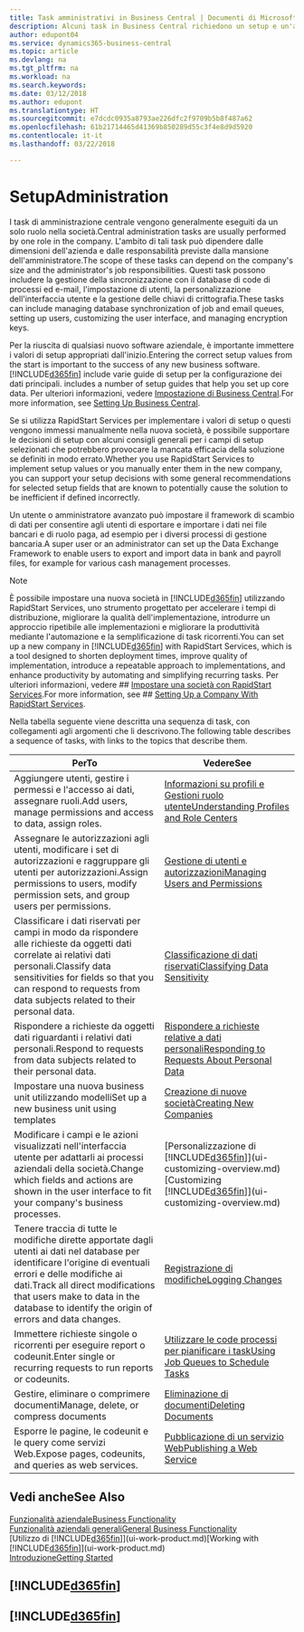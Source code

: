 ```yaml
---
title: Task amministrativi in Business Central | Documenti di Microsoft
description: Alcuni task in Business Central richiedono un setup e un'amministrazione centrale. In questa sezione, viene fornita una descrizione di tali task e informazioni su come utilizzarli.
author: edupont04
ms.service: dynamics365-business-central
ms.topic: article
ms.devlang: na
ms.tgt_pltfrm: na
ms.workload: na
ms.search.keywords: 
ms.date: 03/12/2018
ms.author: edupont
ms.translationtype: HT
ms.sourcegitcommit: e7dcdc0935a8793ae226dfc2f9709b5b8f487a62
ms.openlocfilehash: 61b21714465d41369b850289d55c3f4e8d9d5920
ms.contentlocale: it-it
ms.lasthandoff: 03/22/2018

---
```

# <a name="administration"></a><span data-ttu-id="c1f4e-104">Setup</span><span class="sxs-lookup"><span data-stu-id="c1f4e-104">Administration</span></span>
<span data-ttu-id="c1f4e-105">I task di amministrazione centrale vengono generalmente eseguiti da un solo ruolo nella società.</span><span class="sxs-lookup"><span data-stu-id="c1f4e-105">Central administration tasks are usually performed by one role in the company.</span></span> <span data-ttu-id="c1f4e-106">L'ambito di tali task può dipendere dalle dimensioni dell'azienda e dalle responsabilità previste dalla mansione dell'amministratore.</span><span class="sxs-lookup"><span data-stu-id="c1f4e-106">The scope of these tasks can depend on the company's size and the administrator's job responsibilities.</span></span> <span data-ttu-id="c1f4e-107">Questi task possono includere la gestione della sincronizzazione con il database di code di processi ed e-mail, l'impostazione di utenti, la personalizzazione dell'interfaccia utente e la gestione delle chiavi di crittografia.</span><span class="sxs-lookup"><span data-stu-id="c1f4e-107">These tasks can include managing database synchronization of job and email queues, setting up users, customizing the user interface, and managing encryption keys.</span></span>  

<span data-ttu-id="c1f4e-108">Per la riuscita di qualsiasi nuovo software aziendale, è importante immettere i valori di setup appropriati dall'inizio.</span><span class="sxs-lookup"><span data-stu-id="c1f4e-108">Entering the correct setup values from the start is important to the success of any new business software.</span></span> [!INCLUDE[d365fin](includes/d365fin_md.md)]<span data-ttu-id="c1f4e-109"> include varie guide di setup per la configurazione dei dati principali.</span><span class="sxs-lookup"><span data-stu-id="c1f4e-109"> includes a number of setup guides that help you set up core data.</span></span> <span data-ttu-id="c1f4e-110">Per ulteriori informazioni, vedere [Impostazione di Business Central](setup.md).</span><span class="sxs-lookup"><span data-stu-id="c1f4e-110">For more information, see [Setting Up Business Central](setup.md).</span></span>

<span data-ttu-id="c1f4e-111">Se si utilizza RapidStart Services per implementare i valori di setup o questi vengono immessi manualmente nella nuova società, è possibile supportare le decisioni di setup con alcuni consigli generali per i campi di setup selezionati che potrebbero provocare la mancata efficacia della soluzione se definiti in modo errato.</span><span class="sxs-lookup"><span data-stu-id="c1f4e-111">Whether you use RapidStart Services to implement setup values or you manually enter them in the new company, you can support your setup decisions with some general recommendations for selected setup fields that are known to potentially cause the solution to be inefficient if defined incorrectly.</span></span>  

<span data-ttu-id="c1f4e-112">Un utente o amministratore avanzato può impostare il framework di scambio di dati per consentire agli utenti di esportare e importare i dati nei file bancari e di ruolo paga, ad esempio per i diversi processi di gestione bancaria.</span><span class="sxs-lookup"><span data-stu-id="c1f4e-112">A super user or an administrator can set up the Data Exchange Framework to enable users to export and import data in bank and payroll files, for example for various cash management processes.</span></span>

> [!NOTE]
> <span data-ttu-id="c1f4e-113">È possibile impostare una nuova società in [!INCLUDE[d365fin](includes/d365fin_md.md)] utilizzando RapidStart Services, uno strumento progettato per accelerare i tempi di distribuzione, migliorare la qualità dell'implementazione, introdurre un approccio ripetibile alle implementazioni e migliorare la produttività mediante l'automazione e la semplificazione di task ricorrenti.</span><span class="sxs-lookup"><span data-stu-id="c1f4e-113">You can set up a new company in [!INCLUDE[d365fin](includes/d365fin_md.md)] with RapidStart Services, which is a tool designed to shorten deployment times, improve quality of implementation, introduce a repeatable approach to implementations, and enhance productivity by automating and simplifying recurring tasks.</span></span> <span data-ttu-id="c1f4e-114">Per ulteriori informazioni, vedere ## [Impostare una società con RapidStart Services](admin-set-up-a-company-with-rapidstart.md).</span><span class="sxs-lookup"><span data-stu-id="c1f4e-114">For more information, see ## [Setting Up a Company With RapidStart Services](admin-set-up-a-company-with-rapidstart.md).</span></span>

<span data-ttu-id="c1f4e-115">Nella tabella seguente viene descritta una sequenza di task, con collegamenti agli argomenti che li descrivono.</span><span class="sxs-lookup"><span data-stu-id="c1f4e-115">The following table describes a sequence of tasks, with links to the topics that describe them.</span></span>   

|<span data-ttu-id="c1f4e-116">**Per**</span><span class="sxs-lookup"><span data-stu-id="c1f4e-116">**To**</span></span>|<span data-ttu-id="c1f4e-117">**Vedere**</span><span class="sxs-lookup"><span data-stu-id="c1f4e-117">**See**</span></span>|  
|------------|-------------|  
|<span data-ttu-id="c1f4e-118">Aggiungere utenti, gestire i permessi e l'accesso ai dati, assegnare ruoli.</span><span class="sxs-lookup"><span data-stu-id="c1f4e-118">Add users, manage permissions and access to data, assign roles.</span></span>|[<span data-ttu-id="c1f4e-119">Informazioni su profili e Gestioni ruolo utente</span><span class="sxs-lookup"><span data-stu-id="c1f4e-119">Understanding Profiles and Role Centers</span></span>](admin-users-profiles-roles.md)|  
|<span data-ttu-id="c1f4e-120">Assegnare le autorizzazioni agli utenti, modificare i set di autorizzazioni e raggruppare gli utenti per autorizzazioni.</span><span class="sxs-lookup"><span data-stu-id="c1f4e-120">Assign permissions to users, modify permission sets, and group users per permissions.</span></span>|[<span data-ttu-id="c1f4e-121">Gestione di utenti e autorizzazioni</span><span class="sxs-lookup"><span data-stu-id="c1f4e-121">Managing Users and Permissions</span></span>](ui-how-users-permissions.md)|
|<span data-ttu-id="c1f4e-122">Classificare i dati riservati per campi in modo da rispondere alle richieste da oggetti dati correlate ai relativi dati personali.</span><span class="sxs-lookup"><span data-stu-id="c1f4e-122">Classify data sensitivities for fields so that you can respond to requests from data subjects related to their personal data.</span></span>|[<span data-ttu-id="c1f4e-123">Classificazione di dati riservati</span><span class="sxs-lookup"><span data-stu-id="c1f4e-123">Classifying Data Sensitivity</span></span>](admin-classifying-data-sensitivity.md)|
|<span data-ttu-id="c1f4e-124">Rispondere a richieste da oggetti dati riguardanti i relativi dati personali.</span><span class="sxs-lookup"><span data-stu-id="c1f4e-124">Respond to requests from data subjects related to their personal data.</span></span>|[<span data-ttu-id="c1f4e-125">Rispondere a richieste relative a dati personali</span><span class="sxs-lookup"><span data-stu-id="c1f4e-125">Responding to Requests About Personal Data</span></span>](admin-responding-to-requests-about-personal-data.md)|
|<span data-ttu-id="c1f4e-126">Impostare una nuova business unit utilizzando modelli</span><span class="sxs-lookup"><span data-stu-id="c1f4e-126">Set up a new business unit using templates</span></span>|[<span data-ttu-id="c1f4e-127">Creazione di nuove società</span><span class="sxs-lookup"><span data-stu-id="c1f4e-127">Creating New Companies</span></span>](about-new-company.md)|
|<span data-ttu-id="c1f4e-128">Modificare i campi e le azioni visualizzati nell'interfaccia utente per adattarli ai processi aziendali della società.</span><span class="sxs-lookup"><span data-stu-id="c1f4e-128">Change which fields and actions are shown in the user interface to fit your company's business processes.</span></span> |<span data-ttu-id="c1f4e-129">[Personalizzazione di [!INCLUDE[d365fin](includes/d365fin_md.md)]](ui-customizing-overview.md)</span><span class="sxs-lookup"><span data-stu-id="c1f4e-129">[Customizing [!INCLUDE[d365fin](includes/d365fin_md.md)]](ui-customizing-overview.md)</span></span> |
|<span data-ttu-id="c1f4e-130">Tenere traccia di tutte le modifiche dirette apportate dagli utenti ai dati nel database per identificare l'origine di eventuali errori e delle modifiche ai dati.</span><span class="sxs-lookup"><span data-stu-id="c1f4e-130">Track all direct modifications that users make to data in the database to identify the origin of errors and data changes.</span></span>|[<span data-ttu-id="c1f4e-131">Registrazione di modifiche</span><span class="sxs-lookup"><span data-stu-id="c1f4e-131">Logging Changes</span></span>](across-log-changes.md)|  
|<span data-ttu-id="c1f4e-132">Immettere richieste singole o ricorrenti per eseguire report o codeunit.</span><span class="sxs-lookup"><span data-stu-id="c1f4e-132">Enter single or recurring requests to run reports or codeunits.</span></span>|[<span data-ttu-id="c1f4e-133">Utilizzare le code processi per pianificare i task</span><span class="sxs-lookup"><span data-stu-id="c1f4e-133">Using Job Queues to Schedule Tasks</span></span>](admin-job-queues-schedule-tasks.md)|  
|<span data-ttu-id="c1f4e-134">Gestire, eliminare o comprimere documenti</span><span class="sxs-lookup"><span data-stu-id="c1f4e-134">Manage, delete, or compress documents</span></span>|[<span data-ttu-id="c1f4e-135">Eliminazione di documenti</span><span class="sxs-lookup"><span data-stu-id="c1f4e-135">Deleting Documents</span></span>](admin-manage-documents.md)|  
|<span data-ttu-id="c1f4e-136">Esporre le pagine, le codeunit e le query come servizi Web.</span><span class="sxs-lookup"><span data-stu-id="c1f4e-136">Expose pages, codeunits, and queries as web services.</span></span>|[<span data-ttu-id="c1f4e-137">Pubblicazione di un servizio Web</span><span class="sxs-lookup"><span data-stu-id="c1f4e-137">Publishing a Web Service</span></span>](across-how-publish-web-service.md)|

## <a name="see-also"></a><span data-ttu-id="c1f4e-138">Vedi anche</span><span class="sxs-lookup"><span data-stu-id="c1f4e-138">See Also</span></span>
[<span data-ttu-id="c1f4e-139">Funzionalità aziendale</span><span class="sxs-lookup"><span data-stu-id="c1f4e-139">Business Functionality</span></span>](across-business-functionality.md)  
[<span data-ttu-id="c1f4e-140">Funzionalità aziendali generali</span><span class="sxs-lookup"><span data-stu-id="c1f4e-140">General Business Functionality</span></span>](ui-across-business-areas.md)  
<span data-ttu-id="c1f4e-141">[Utilizzo di [!INCLUDE[d365fin](includes/d365fin_md.md)]](ui-work-product.md)</span><span class="sxs-lookup"><span data-stu-id="c1f4e-141">[Working with [!INCLUDE[d365fin](includes/d365fin_md.md)]](ui-work-product.md)</span></span>  
[<span data-ttu-id="c1f4e-142">Introduzione</span><span class="sxs-lookup"><span data-stu-id="c1f4e-142">Getting Started</span></span>](product-get-started.md)  

## [!INCLUDE[d365fin](includes/free_trial_md.md)]  
## [!INCLUDE[d365fin](includes/training_link_md.md)]

